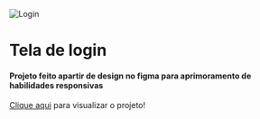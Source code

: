 ![Login](https://user-images.githubusercontent.com/88805945/229339418-3af7c09c-8bb0-499b-a5dd-999683f8d7e0.jpg)
 
 # Tela de login
 
#### Projeto feito apartir de design no figma para aprimoramento de habilidades responsivas

<a href="https://brenoeller.github.io/responsive-login/" target="_blank">Clique aqui</a> para visualizar o projeto!
